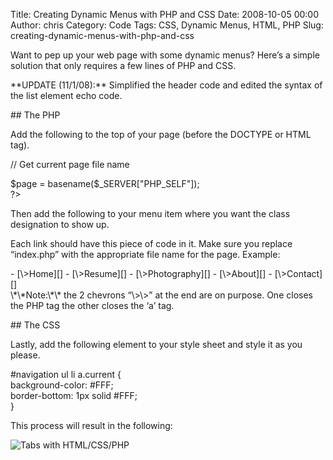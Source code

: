 Title: Creating Dynamic Menus with PHP and CSS
Date: 2008-10-05 00:00
Author: chris
Category: Code
Tags: CSS, Dynamic Menus, HTML, PHP
Slug: creating-dynamic-menus-with-php-and-css

Want to pep up your web page with some dynamic menus? Here’s a simple
solution that only requires a few lines of PHP and CSS.

\*\*UPDATE (11/1/08):\*\* Simplified the header code and edited the
syntax of the list element echo code.

<!--more-->

\#\# The PHP

Add the following to the top of your page (before the DOCTYPE or HTML
tag).

<?php<br ?> // Get current page file name  
\$page = basename(\$\_SERVER["PHP\_SELF"]);  
?\>

Then add the following to your menu item where you want the class
designation to show up.

Each link should have this piece of code in it. Make sure you replace
“index.php” with the appropriate file name for the page. Example:

<div id="navigation">
-   [\>Home][]
-   [\>Resume][]
-   [\>Photography][]
-   [\>About][]
-   [\>Contact][]

</div>
\*\*Note:\*\* the 2 chevrons “\>\>” at the end are on purpose. One
closes the PHP tag the other closes the ‘a’ tag.

\#\# The CSS

Lastly, add the following element to your style sheet and style it as
you please.

\#navigation ul li a.current {  
background-color: \#FFF;  
border-bottom: 1px solid \#FFF;  
}

This process will result in the following:

![Tabs with
HTML/CSS/PHP](https://lh4.googleusercontent.com/\_7VR99N\_W06c/TZJfibqsQZI/AAAAAAAAAR8/hiz3tP9DuG0/s640/ck-menu-tabs.png)

  [\>Home]: index.php
  [\>Resume]: resume.php
  [\>Photography]: photography.php
  [\>About]: about.php
  [\>Contact]: contact.php
